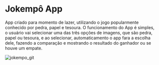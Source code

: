 # Jokempô App

App criado para momento de lazer, utilizando o jogo popularmente conhecido por pedra, papel e tesoura.
O funcionamento do App é simples, o usuário vai selecionar uma das três opções de imagens, que são pedra, papel ou tesoura,
e ao selecionar, automaticamento o app fara a escolha dele, fazendo a comparação e mostrando o resultado do ganhador ou se houve um empate.


![jokempo_git](https://github.com/user-attachments/assets/972d0767-95ee-44e9-98bf-5022365de0f6)
